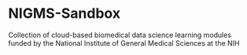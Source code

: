 # NIGMS-Sandbox
Collection of cloud-based biomedical data science learning modules funded by the National Institute of General Medical Sciences at the NIH
